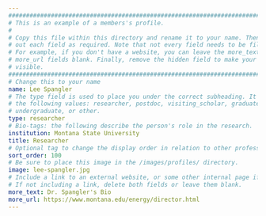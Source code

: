 ```yaml
---
################################################################################
# This is an example of a members's profile.                                   #
#                                                                              #
# Copy this file within this directory and rename it to your name. Then fill   #
# out each field as required. Note that not every field needs to be filled out.#
# For example, if you don't have a website, you can leave the more_text and    #
# more_url fields blank. Finally, remove the hidden field to make your profile #
# visible.                                                                     #
################################################################################
# Change this to your name
name: Lee Spangler
# The type field is used to place you under the correct subheading. It may be of
# the following values: researcher, postdoc, visiting_scholar, graduate,
# undergraduate, or other.
type: researcher
# Bio-tags: the following describe the person's role in the research.
institution: Montana State University
title: Researcher
# Optional tag to change the display order in relation to other professors
sort_order: 100
# Be sure to place this image in the /images/profiles/ directory.
image: lee-spangler.jpg
# Include a link to an external website, or some other internal page if desired.
# If not including a link, delete both fields or leave them blank.
more_text: Dr. Spangler's Bio
more_url: https://www.montana.edu/energy/director.html
---
```


